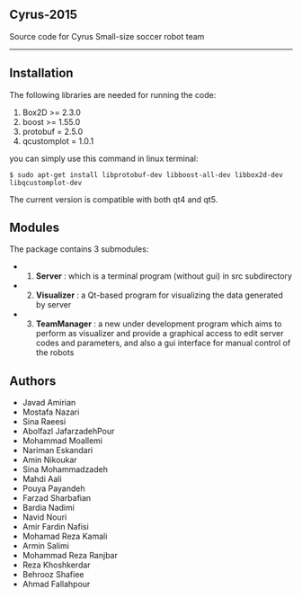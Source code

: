 ## Cyrus-2015
Source code for Cyrus Small-size soccer robot team

--------------------------------------------------------
## Installation
The following libraries are needed for running the code:

1. Box2D >= 2.3.0
2. boost >= 1.55.0
3. protobuf = 2.5.0
4. qcustomplot = 1.0.1

you can simply use this command in linux terminal:

    $ sudo apt-get install libprotobuf-dev libboost-all-dev libbox2d-dev libqcustomplot-dev

The current version is compatible with both qt4 and qt5.

## Modules
The package contains 3 submodules:
* 1. **Server** : which is a terminal program (without gui) in src subdirectory
* 2. **Visualizer** : a Qt-based program for visualizing the data generated by server
* 3. **TeamManager** : a new under development program which aims to perform as visualizer and provide
a graphical access to edit server codes and parameters, and also a gui interface for manual control of the robots

## Authors
* Javad Amirian
* Mostafa Nazari
* Sina Raeesi
* Abolfazl JafarzadehPour
* Mohammad Moallemi
* Nariman Eskandari
* Amin Nikoukar
* Sina Mohammadzadeh
* Mahdi Aali
* Pouya Payandeh
* Farzad Sharbafian
* Bardia Nadimi
* Navid Nouri
* Amir Fardin Nafisi
* Mohamad Reza Kamali
* Armin Salimi
* Mohammad Reza Ranjbar
* Reza Khoshkerdar
* Behrooz Shafiee
* Ahmad Fallahpour

